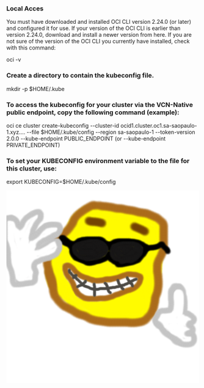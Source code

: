 ### Local Acces
You must have downloaded and installed OCI CLI version 2.24.0 (or later) and configured it for use. If your version of the OCI CLI is earlier than version 2.24.0, download and install a newer version from here. If you are not sure of the version of the OCI CLI you currently have installed, check with this command:

oci -v

### Create a directory to contain the kubeconfig file.
mkdir -p $HOME/.kube

### To access the kubeconfig for your cluster via the VCN-Native public endpoint, copy the following command (example):
oci ce cluster create-kubeconfig --cluster-id ocid1.cluster.oc1.sa-saopaulo-1.xyz.... --file $HOME/.kube/config --region sa-saopaulo-1 --token-version 2.0.0  --kube-endpoint PUBLIC_ENDPOINT (or --kube-endpoint PRIVATE_ENDPOINT)

### To set your KUBECONFIG environment variable to the file for this cluster, use:
export KUBECONFIG=$HOME/.kube/config

![nice](./imgs/img1.jpg)